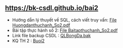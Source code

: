 ## https://bk-csdl.github.io/bai2
- Hướng dẫn lý thuyết về SQL, cách viết truy vấn: [File Huongdanthuchanh_So2.pdf](https://github.com/ZhangRuRiGuang/Hust/blob/main/CSDL/Th%E1%BB%B1c%20h%C3%A0nh/Huongdanthuchanh_So2.pdf)
- Bài tập thực hành số 2: [File Baitapthuchanh_So2.pdf](https://github.com/ZhangRuRiGuang/Hust/blob/main/CSDL/Th%E1%BB%B1c%20h%C3%A0nh/Baitapthuchanh_So2.pdf)
- Link file backup CSDL : [QLBongDa.bak](https://github.com/ZhangRuRiGuang/Hust/blob/main/CSDL/Th%E1%BB%B1c%20h%C3%A0nh/QLBongDa.bak)
- KQ TH 2 : [Buoi2](https://github.com/ZhangRuRiGuang/Hust/blob/main/CSDL/Th%E1%BB%B1c%20h%C3%A0nh/Buoi2.sql)
